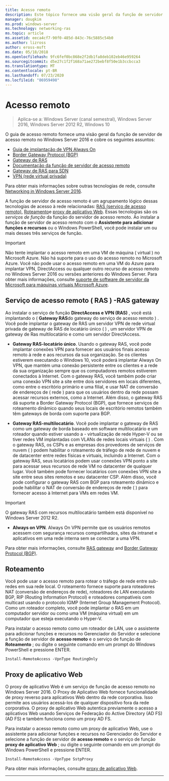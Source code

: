 ```yaml
---
title: Acesso remoto
description: Este tópico fornece uma visão geral da função de servidor de acesso remoto no Windows Server 2016.
manager: dougkim
ms.prod: windows-server
ms.technology: networking-ras
ms.topic: article
ms.assetid: eeca4cf7-90f0-485d-843c-76c5885c54b0
ms.author: lizross
author: eross-msft
ms.date: 05/18/2018
ms.openlocfilehash: 9fc6fef0bc868e2f2db1fa8deb102eb46e959264
ms.sourcegitcommit: d5e27c1f2f168a71ae272bebf8f50e1b3ccbcca3
ms.translationtype: MT
ms.contentlocale: pt-BR
ms.lasthandoff: 07/23/2020
ms.locfileid: "86959498"
---
```

# <a name="remote-access"></a>Acesso remoto

>Aplica-se a: Windows Server (canal semestral), Windows Server 2016, Windows Server 2012 R2, Windows 10

O guia de acesso remoto fornece uma visão geral da função de servidor de acesso remoto no Windows Server 2016 e cobre os seguintes assuntos:

- [Guia de implantação de VPN Always On](vpn/always-on-vpn/deploy/always-on-vpn-deploy.md)
- [Border Gateway Protocol &#40;BGP&#41;](bgp/Border-Gateway-Protocol-BGP.md)
- [Gateway de RAS](ras-gateway/RAS-Gateway.md) 
- [Documentação da função de servidor de acesso remoto](ras/Remote-Access-Server-Role-Documentation.md)
- [Gateway de RAS para SDN](../../networking/sdn/technologies/network-function-virtualization/RAS-Gateway-for-SDN.md)
- [VPN (rede virtual privada)](vpn/vpn-top.md)
 
Para obter mais informações sobre outras tecnologias de rede, consulte [Networking in Windows Server 2016](../../networking/index.yml).

A função de servidor de acesso remoto é um agrupamento lógico dessas tecnologias de acesso à rede relacionadas: [RAS (serviço de acesso remoto)](#bkmk_da), [Roteamento](#bkmk_rras)e [proxy de aplicativo Web](#bkmk_proxy). Essas tecnologias são os *serviços de função* da função do servidor de acesso remoto. Ao instalar a função de servidor de acesso remoto com o **Assistente para adicionar funções e recursos** ou o Windows PowerShell, você pode instalar um ou mais desses três serviços de função.

>[!IMPORTANT]
>Não tente implantar o acesso remoto em uma VM de máquina \( virtual \) no Microsoft Azure. Não há suporte para o uso do acesso remoto no Microsoft Azure. Você não pode usar o acesso remoto em uma VM do Azure para implantar VPN, DirectAccess ou qualquer outro recurso de acesso remoto no Windows Server 2016 ou versões anteriores do Windows Server. Para obter mais informações, consulte [suporte de software de servidor da Microsoft para máquinas virtuais Microsoft Azure](https://support.microsoft.com/help/2721672/microsoft-server-software-support-for-microsoft-azure-virtual-machines).

## <a name="remote-access-service-ras---ras-gateway"></a><a name="bkmk_da"></a>Serviço de acesso remoto \( RAS \) -RAS gateway

Ao instalar o serviço de função **DirectAccess e VPN (RAS)** , você está implantando o \( **Gateway RAS**do gateway do serviço de acesso remoto \) . Você pode implantar o gateway de RAS um servidor VPN de rede virtual privada de gateway de RAS de locatário único \( \) , um servidor VPN de gateway de Ras multilocatário e como um servidor DirectAccess.

- **Gateway RAS-locatário único**. Usando o gateway RAS, você pode implantar conexões VPN para fornecer aos usuários finais acesso remoto à rede e aos recursos da sua organização. Se os clientes estiverem executando o Windows 10, você poderá implantar Always On VPN, que mantém uma conexão persistente entre os clientes e a rede da sua organização sempre que os computadores remotos estiverem conectados à Internet. Com o gateway RAS, você também pode criar uma conexão VPN site a site entre dois servidores em locais diferentes, como entre o escritório primário e uma filial, e usar NAT de conversão de endereços de \( rede \) para que os usuários dentro da rede possam acessar recursos externos, como a Internet. Além disso, o gateway RAS dá suporte a Border Gateway Protocol (BGP), que fornece serviços de roteamento dinâmico quando seus locais de escritório remotos também têm gateways de borda com suporte para BGP.

- **Gateway RAS-multilocatário**. Você pode implantar o gateway de RAS como um gateway de borda baseado em software multilocatário e um roteador quando estiver usando a \- virtualização de rede Hyper-V ou se tiver redes VM implantadas com VLANs de redes locais virtuais \( \) . Com o gateway RAS, os CSPs e as empresas dos provedores de serviços de nuvem \( \) podem habilitar o roteamento de tráfego de rede de nuvem e de datacenter entre redes físicas e virtuais, incluindo a Internet. Com o gateway RAS, seus locatários podem usar conexões VPN ponto a site para acessar seus recursos de rede VM no datacenter de qualquer lugar. Você também pode fornecer locatários com conexões VPN site a site entre seus sites remotos e seu datacenter CSP. Além disso, você pode configurar o gateway RAS com BGP para roteamento dinâmico e pode habilitar o NAT de conversão de endereços de rede \( \) para fornecer acesso à Internet para VMs em redes VM.

>[!IMPORTANT]
> O gateway RAS com recursos multilocatário também está disponível no Windows Server 2012 R2.

- **Always on VPN**. Always On VPN permite que os usuários remotos acessem com segurança recursos compartilhados, sites da intranet e aplicativos em uma rede interna sem se conectar a uma VPN. 

Para obter mais informações, consulte [RAS gateway](ras-gateway/RAS-Gateway.md) and [Border Gateway Protocol (BGP)](bgp/Border-Gateway-Protocol-BGP.md).

## <a name="routing"></a><a name="bkmk_rras"></a>Roteamento

Você pode usar o acesso remoto para rotear o tráfego de rede entre sub-redes em sua rede local. O roteamento fornece suporte para roteadores NAT (conversão de endereços de rede), roteadores de LAN executando BGP, RIP (Routing Information Protocol) e roteadores compatíveis com multicast usando o protocolo IGMP (Internet Group Management Protocol). Como um roteador completo, você pode implantar o RAS em um computador servidor ou como uma VM (máquina virtual) em um computador que esteja executando o Hyper-V.

Para instalar o acesso remoto como um roteador de LAN, use o assistente para adicionar funções e recursos no Gerenciador do Servidor e selecione a função de servidor de **acesso remoto** e o serviço de função de **Roteamento** ; ou digite o seguinte comando em um prompt do Windows PowerShell e pressione ENTER.

```  
Install-RemoteAccess -VpnType RoutingOnly
```  

## <a name="web-application-proxy"></a><a name="bkmk_proxy"></a>Proxy de aplicativo Web

O proxy de aplicativo Web é um serviço de função de acesso remoto no Windows Server 2016. O Proxy de Aplicativo Web fornece funcionalidade de proxy reverso para aplicativos Web dentro da rede corporativa. Isso permite aos usuários acessá-los de qualquer dispositivo fora da rede corporativa. O proxy de aplicativo Web autentica previamente o acesso a aplicativos Web usando Serviços de Federação do Active Directory (AD FS) (AD FS) e também funciona como um proxy AD FS.

Para instalar o acesso remoto como um proxy de aplicativo Web, use o assistente para adicionar funções e recursos no Gerenciador do Servidor e selecione a função de servidor de **acesso remoto** e o serviço de função **proxy de aplicativo Web** ; ou digite o seguinte comando em um prompt do Windows PowerShell e pressione ENTER.  

```  
Install-RemoteAccess -VpnType SstpProxy  
```  

Para obter mais informações, consulte [proxy de aplicativo Web](./web-application-proxy/web-application-proxy-windows-server.md).


---
